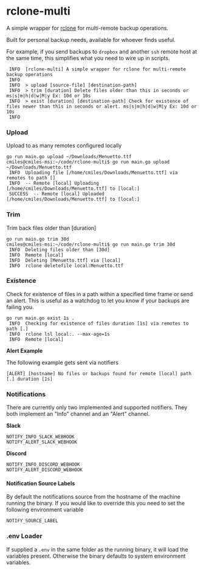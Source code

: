 # rclone-multi

A simple wrapper for [rclone](https://rclone.org/overview/) for multi-remote backup operations.

Built for personal backup needs, available for whoever finds useful. 

For example, if you send backups to `dropbox` and another `ssh` remote host at the same time, this simplifies what you need to wire up in scripts.

```
 INFO  [rclone-multi] A simple wrapper for rclone for multi-remote backup operations
 INFO  
 INFO  > upload [source-file] [destination-path]
 INFO  > trim [duration] Delete files older than this in seconds or ms|s|m|h|d|w|M|y Ex: 10d or 10s
 INFO  > exist [duration] [destination-path] Check for existence of files newer than this in seconds or alert. ms|s|m|h|d|w|M|y Ex: 10d or 10s
 INFO  
```

### Upload

Upload to as many remotes configured locally 

```
go run main.go upload ~/Downloads/Menuetto.ttf
cmiles@cmiles-msi:~/code/rclone-multi$ go run main.go upload ~/Downloads/Menuetto.ttf 
 INFO  Uploading file [/home/cmiles/Downloads/Menuetto.ttf] via remotes to path []
 INFO  -- Remote [local] Uploading [/home/cmiles/Downloads/Menuetto.ttf] to [local:]
 SUCCESS  -- Remote [local] Uploaded [/home/cmiles/Downloads/Menuetto.ttf] to [local:]

```

### Trim

Trim back files older than [duration]

```
go run main.go trim 30d
cmiles@cmiles-msi:~/code/rclone-multi$ go run main.go trim 30d
 INFO  Deleting files older than [30d]
 INFO  Remote [local]
 INFO  Deleting [Menuetto.ttf] via [local]
 INFO  rclone deletefile local:Menuetto.ttf
```

### Existence

Check for existence of files in a path within a specified time frame or send an alert. This is useful as a watchdog to let you know if your backups are failing you.

``` 
go run main.go exist 1s .
 INFO  Checking for existence of files duration [1s] via remotes to path [.]
 INFO  rclone lsl local:. --max-age=1s
 INFO  Remote [local]
```

**Alert Example**

The following example gets sent via notifiers

``` 
[ALERT] [hostname] No files or backups found for remote [local] path [.] duration [1s]
```

### Notifications

There are currently only two implemented and supported notifiers. They both implement an "Info" channel and an "Alert" channel.

**Slack**

``` 
NOTIFY_INFO_SLACK_WEBHOOK
NOTIFY_ALERT_SLACK_WEBHOOK
``` 

**Discord**

```
NOTIFY_INFO_DISCORD_WEBHOOK
NOTIFY_ALERT_DISCORD_WEBHOOK
```

#### Notification Source Labels

By default the notifications source from the hostname of the machine running the binary. If you would like to override this you need to set the following environment variable 

``` 
NOTIFY_SOURCE_LABEL
```

### .env Loader

If supplied a `.env` in the same folder as the running binary, it will load the variables present. Otherwise the binary defaults to system environment variables.
